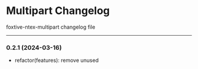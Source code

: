 # Multipart Changelog
foxtive-ntex-multipart changelog file

----

### 0.2.1 (2024-03-16)
* refactor(features): remove unused
